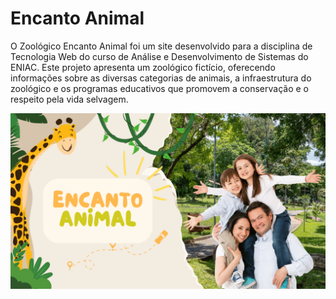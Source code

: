 # Encanto Animal

O Zoológico Encanto Animal foi um site desenvolvido para a disciplina de Tecnologia Web do curso de Análise e Desenvolvimento de Sistemas do ENIAC. Este projeto apresenta um zoológico fictício, oferecendo informações sobre as diversas categorias de animais, a infraestrutura do zoológico e os programas educativos que promovem a conservação e o respeito pela vida selvagem.

![Encanto Animal](img/capa.png)


